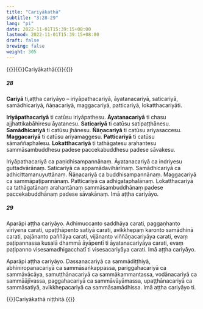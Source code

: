 ```yaml
---
title: "Cariyākathā"
subtitle: "3:28-29"
lang: "pi"
date: 2022-11-01T15:39:15+08:00
lastmod: 2022-11-01T15:39:15+08:00
draft: false
brewing: false
weight: 305
---
```



{{<subtitle>}}{{<suttalink src="ps3.5">}}Cariyākathā{{</suttalink>}}{{</subtitle>}}

##### 28

**Cariyā** ti,aṭṭha cariyāyo – iriyāpathacariyā, āyatanacariyā, saticariyā, samādhicariyā, ñāṇacariyā, maggacariyā, patticariyā, lokatthacariyāti.

**Iriyāpathacariyā** ti catūsu iriyāpathesu. **Āyatanacariyā** ti chasu ajjhattikabāhiresu āyatanesu. **Saticariyā** ti catūsu satipaṭṭhānesu. **Samādhicariyā** ti catūsu jhānesu. **Ñāṇacariyā** ti catūsu ariyasaccesu. **Maggacariyā** ti catūsu ariyamaggesu. **Patticariyā** ti catūsu sāmaññaphalesu. **Lokatthacariyā** ti tathāgatesu arahantesu sammāsambuddhesu padese paccekabuddhesu padese sāvakesu.

Iriyāpathacariyā ca paṇidhisampannānaṃ. Āyatanacariyā ca indriyesu guttadvārānaṃ. Saticariyā ca appamādavihārīnaṃ. Samādhicariyā ca adhicittamanuyuttānaṃ. Ñāṇacariyā ca buddhisampannānaṃ. Maggacariyā ca sammāpaṭipannānaṃ. Patticariyā ca adhigataphalānaṃ. Lokatthacariyā ca tathāgatānaṃ arahantānaṃ sammāsambuddhānaṃ padese paccekabuddhānaṃ padese sāvakānaṃ. Imā aṭṭha cariyāyo.

##### 29

Aparāpi aṭṭha cariyāyo. Adhimuccanto saddhāya carati, paggaṇhanto vīriyena carati, upaṭṭhāpento satiyā carati, avikkhepaṃ karonto samādhinā carati, pajānanto paññāya carati, vijānanto viññāṇacariyāya carati, evaṃ paṭipannassa kusalā dhammā āyāpentī ti āyatanacariyāya carati, evaṃ paṭipanno visesamadhigacchatī ti visesacariyāya carati. Imā aṭṭha cariyāyo.

Aparāpi aṭṭha cariyāyo. Dassanacariyā ca sammādiṭṭhiyā, abhiniropanacariyā ca sammāsaṅkappassa, pariggahacariyā ca sammāvācāya, samuṭṭhānacariyā ca sammākammantassa, vodānacariyā ca sammāājīvassa, paggahacariyā ca sammāvāyāmassa, upaṭṭhānacariyā ca sammāsatiyā, avikkhepacariyā ca sammāsamādhissa. Imā aṭṭha cariyāyo ti.

{{<eof>}}Cariyākathā niṭṭhitā.{{</eof>}}